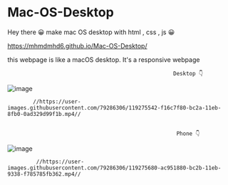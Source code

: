 # Mac-OS-Desktop
Hey there 😀
make mac OS desktop with html , css , js 😀



  https://mhmdmhd6.github.io/Mac-OS-Desktop/
  
  this webpage is like a macOS desktop.
  It's a responsive webpage
  
  
                                                        Desktop 👇
  
  ![image](https://user-images.githubusercontent.com/79286306/119275769-288f6080-bc2c-11eb-9576-105ad5d5efce.png)
  
            //https://user-images.githubusercontent.com/79286306/119275542-f16c7f80-bc2a-11eb-8fb0-0ad329d99f1b.mp4//


                                                         Phone 👇
  
   ![image](https://user-images.githubusercontent.com/79286306/119275851-a3587b80-bc2c-11eb-8162-04934174059b.png)

             //https://user-images.githubusercontent.com/79286306/119275680-ac951880-bc2b-11eb-9338-f785785fb362.mp4//







